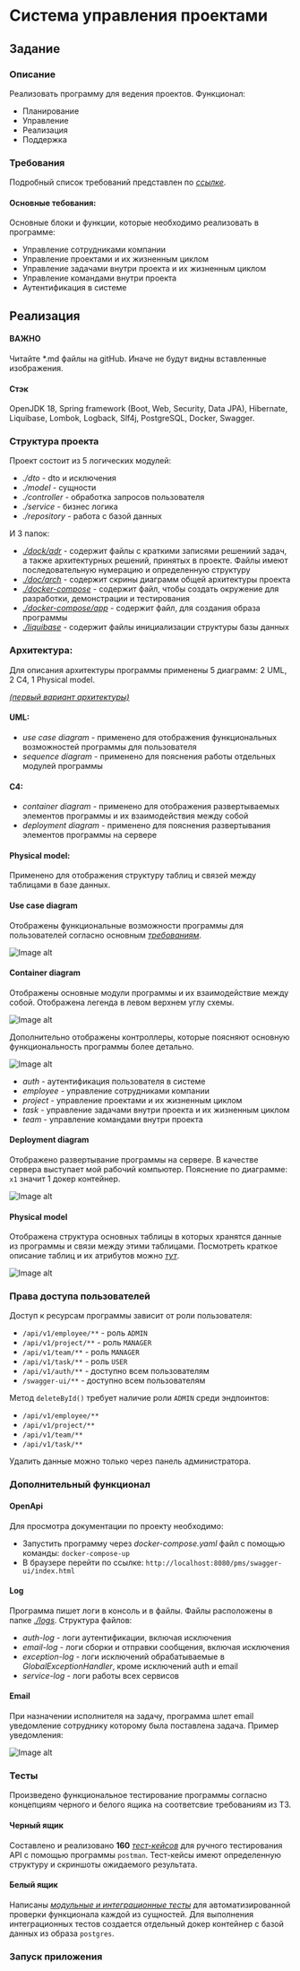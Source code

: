 # Система управления проектами

## Задание

### Описание
Реализовать программу для ведения проектов. Функционал:
* Планирование
* Управление
* Реализация
* Поддержка

### Требования
Подробный список требований представлен по _[ссылке](https://drive.google.com/file/d/1fzuXa-ddR_7vQmpxIxJO9vTGTGaQ3bUE/view?usp=sharing)_.

#### Основные тебования:
Основные блоки и функции, которые необходимо реализовать в программе:
* Управление сотрудниками компании
* Управление проектами и их жизненным циклом
* Управление задачами внутри проекта и их жизненным циклом
* Управление командами внутри проекта
* Аутентификация в системе

## Реализация

#### ВАЖНО
Читайте *.md файлы на gitHub. Иначе не будут видны вставленные изображения.

#### Стэк
OpenJDK 18, Spring framework (Boot, Web, Security, Data JPA), Hibernate, Liquibase, Lombok, Logback, Slf4j, PostgreSQL, Docker, Swagger.

### Структура проекта
Проект состоит из 5 логических модулей:
* _./dto_ - dto и исключения
* _./model_ - сущности
* _./controller_ - обработка запросов пользователя
* _./service_ - бизнес логика
* _./repository_ - работа с базой данных

И 3 папок:
* _[./dock/adr](https://github.com/PavelNaymovets/project_management_system/tree/develop/doc/adr)_ - содержит файлы с краткими записями решениий задач, а также архитектурных решений, принятых в проекте. 
Файлы имеют последовательную нумерацию и определенную структуру
* _[./doc/arch](https://github.com/PavelNaymovets/project_management_system/tree/develop/doc/arch)_ - содержит скрины диаграмм общей архитектуры проекта
* _[./docker-compose](https://github.com/PavelNaymovets/project_management_system/blob/develop/docker-compose/docker-compose.yml)_ - содержит файл, чтобы создать окружение для разработки, демонстрации и тестирования
* _[./docker-compose/app](https://github.com/PavelNaymovets/project_management_system/blob/develop/docker-compose/app/Dockerfile)_ - содержит файл, для создания образа программы
* _[./liquibase](https://github.com/PavelNaymovets/project_management_system/tree/develop/docker-compose/liquibase)_ - содержит файлы инициализации структуры базы данных

### Архитектура:
Для описания архитектуры программы применены 5 диаграмм: 2 UML, 2 C4, 1 Physical model.

_[(первый вариант архитектуры)](https://github.com/PavelNaymovets/project_management_system/blob/develop/doc/arch/superseded/README.md)_

#### UML:
* _use case diagram_ - применено для отображения функциональных возможностей программы для пользователя
* _sequence diagram_ - применено для пояснения работы отдельных модулей программы

#### C4:
* _container diagram_ - применено для отображения развертываемых элементов программы и их взаимодействия между собой
* _deployment diagram_ - применено для пояснения развертывания элементов программы на сервере

#### Physical model:
Применено для отображения структуру таблиц и связей между таблицами в базе данных.

#### Use case diagram
Отображены функциональные возможности программы для пользователей согласно основным _[требованиям](https://github.com/PavelNaymovets/project_management_system/tree/develop#%D0%BE%D1%81%D0%BD%D0%BE%D0%B2%D0%BD%D1%8B%D0%B5-%D1%82%D0%B5%D0%B1%D0%BE%D0%B2%D0%B0%D0%BD%D0%B8%D1%8F)_.

![Image alt](https://github.com/PavelNaymovets/project_management_system/blob/develop/doc/arch/use-case/use%20case%20diagram.png)

#### Container diagram
Отображены основные модули программы и их взаимодействие между собой. Отображена легенда в левом верхнем углу схемы.

![Image alt](https://github.com/PavelNaymovets/project_management_system/blob/develop/doc/arch/container/container%20diagram.png)

Дополнительно отображены контроллеры, которые поясняют основную функциональность программы более детально.

![Image alt](https://github.com/PavelNaymovets/project_management_system/blob/develop/doc/arch/container/controllers%20diagram.png)

* _auth_ - аутентификация пользователя в системе
* _employee_ - управление сотрудниками компании
* _project_ - управление проектами и их жизненным циклом
* _task_ - управление задачами внутри проекта и их жизненным циклом
* _team_ - управление командами внутри проекта

#### Deployment diagram
Отображено развертывание программы на сервере. В качестве сервера выступает мой рабочий компьютер. Пояснение по диаграмме: `х1` значит 1 докер контейнер.

![Image alt](https://github.com/PavelNaymovets/project_management_system/blob/develop/doc/arch/deployment/deployment%20diagram.png)

#### Physical model
Отображена структура основных таблицы в которых хранятся данные из программы и связи между этими таблицами.
Посмотреть краткое описание таблиц и их атрибутов можно _[тут](https://github.com/PavelNaymovets/project_management_system/blob/develop/doc/arch/database/SCHEME.md)_.

![Image alt](https://github.com/PavelNaymovets/project_management_system/blob/develop/doc/arch/database/physical%20diagram.png)

### Права доступа пользователей
Доступ к ресурсам программы зависит от роли пользователя:
* `/api/v1/employee/**` - роль `ADMIN`
* `/api/v1/project/**` - роль `MANAGER`
* `/api/v1/team/**` - роль `MANAGER`
* `/api/v1/task/**` - роль `USER`
* `/api/v1/auth/**` - доступно всем пользователям
* `/swagger-ui/**` - доступно всем пользователям

Метод `deleteById()` требует наличие роли `ADMIN` среди эндпоинтов:
* `/api/v1/employee/**`
* `/api/v1/project/**`
* `/api/v1/team/**`
* `/api/v1/task/**`

Удалить данные можно только через панель администратора.

### Дополнительный функционал

#### OpenApi
Для просмотра документации по проекту необходимо:
* Запустить программу через _docker-compose.yaml_ файл с помощью команды: `docker-compose-up`
* В браузере перейти по ссылке: `http://localhost:8080/pms/swagger-ui/index.html`

#### Log
Программа пишет логи в консоль и в файлы. Файлы расположены в папке _[./logs](https://github.com/PavelNaymovets/project_management_system/tree/develop/logs)_. Структура файлов:
* _auth-log_ - логи аутентификации, включая исключения
* _email-log_ - логи сборки и отправки сообщения, включая исключения
* _exception-log_ - логи исключений обрабатываемые в _GlobalExceptionHandler_, кроме исключений auth и email
* _service-log_ - логи работы всех сервисов

#### Email
При назначении исполнителя на задачу, программа шлет email уведомление сотруднику которому была поставлена задача. Пример
уведомления:

![Image alt](https://github.com/PavelNaymovets/project_management_system/blob/develop/doc/image/email/email_example.png)

### Тесты
Произведено функциональное тестирование программы согласно концепциям черного и белого ящика на соответсвие требованиям из ТЗ.

#### Черный ящик
Составлено и реализовано **160** _[тест-кейсов](https://github.com/PavelNaymovets/project_management_system/tree/develop/doc/test-case)_ для ручного тестирования API с помощью программы `postman`. Тест-кейсы имеют определенную 
структуру и скриншоты ожидаемого результата.

#### Белый ящик
Написаны _[модульные и интеграционные тесты](https://github.com/PavelNaymovets/project_management_system/tree/develop/service/src/test/java)_ для автоматизированной проверки функционала каждой из сущностей. 
Для выполнения интеграционных тестов создается отдельный докер контейнер с базой данных из образа `postgres`.

### Запуск приложения